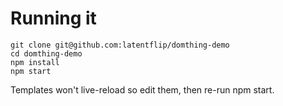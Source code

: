 # Running it

```
git clone git@github.com:latentflip/domthing-demo
cd domthing-demo
npm install
npm start
```

Templates won't live-reload so edit them, then re-run npm start.
